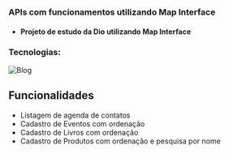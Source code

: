 ### APIs com funcionamentos utilizando Map Interface

- #### Projeto de estudo da Dio utilizando Map Interface

### Tecnologias:

![Blog](https://img.shields.io/badge/Java-ED8B00?style=for-the-badge&logo=openjdk&logoColor=white)

## Funcionalidades

- Listagem de agenda de contatos
- Cadastro de Eventos com ordenação
- Cadastro de Livros com ordenação
- Cadastro de Produtos com ordenação e pesquisa por nome